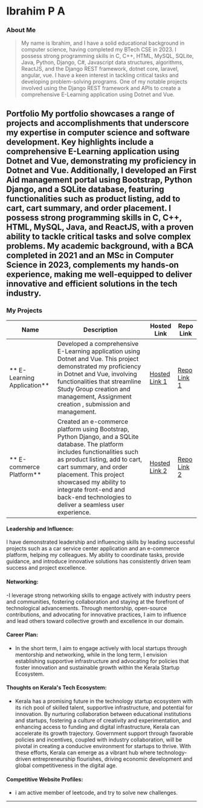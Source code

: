 # Ibrahim P A

### About Me

> My name is Ibrahim, and I have a solid educational background in computer science,
> having completed my BTech CSE in 2023.
> I possess strong programming skills in C, C++, HTML, MySQL, SQLite, Java, Python, Django, C#, Javascript
>  data structures, algorithms, ReactJS, and the Django REST framework, dotnet core, laravel, angular, vue.
> I have a keen interest in tackling critical tasks and developing problem-solving programs.
>  One of my notable projects involved using the Django REST framework and APIs to create a comprehensive
> E-Learning application using Dotnet and Vue.



## Portfolio My portfolio showcases a range of projects and accomplishments that underscore my expertise in computer science and software development. Key highlights include a comprehensive E-Learning application using Dotnet and Vue, demonstrating my proficiency in Dotnet and Vue. Additionally, I developed an First Aid management portal using Bootstrap, Python Django, and a SQLite database, featuring functionalities such as product listing, add to cart, cart summary, and order placement. I possess strong programming skills in C, C++, HTML, MySQL, Java, and ReactJS, with a proven ability to tackle critical tasks and solve complex problems. My academic background, with a BCA completed in 2021 and an MSc in Computer Science in 2023, complements my hands-on experience, making me well-equipped to deliver innovative and efficient solutions in the tech industry.



### My Projects

| Name                | Description                                                               | Hosted Link                              | Repo Link                                                      |
|---------------------|---------------------------------------------------------------------------|------------------------------------------|----------------------------------------------------------------|
| ** E-Learning Application**  | Developed a comprehensive E-Learning application using Dotnet and Vue. This project demonstrated my proficiency in Dotnet and Vue, involving functionalities that streamline Study Group creation and management, Assignment creation , submission and management.                                            | [Hosted Link 1](https://example.com)    | [Repo Link 1](https://github.com/username/project1)             |
| ** E-commerce Platform**  | Created an e-commerce platform using Bootstrap, Python Django, and a SQLite database. The platform includes functionalities such as product listing, add to cart, cart summary, and order placement. This project showcased my ability to integrate front-end and back-end technologies to deliver a seamless user experience.                                              | [Hosted Link 2](https://example.com)    | [Repo Link 2](https://github.com/username/project2)             |

#### Leadership and Influence:

I have demonstrated leadership and influencing skills by leading successful projects such as a car service center application and an e-commerce platform, helping my colleagues. My ability to coordinate tasks, provide guidance, and introduce innovative solutions has consistently driven team success and project excellence.

#### Networking:
-I leverage strong networking skills to engage actively with industry peers and communities, fostering collaboration and staying at the forefront of technological advancements. Through mentorship, open-source contributions, and advocating for innovative practices, I aim to influence and lead others toward collective growth and excellence in our domain.
#### Career Plan:

- In the short term, I aim to engage actively with local startups through mentorship and networking, while in the long term, I envision establishing supportive infrastructure and advocating for policies that foster innovation and sustainable growth within the Kerala Startup Ecosystem.

#### Thoughts on Kerala's Tech Ecosystem:

- Kerala has a promising future in the technology startup ecosystem with its rich pool of skilled talent, supportive infrastructure, and potential for innovation. By nurturing collaboration between educational institutions and startups, fostering a culture of creativity and experimentation, and enhancing access to funding and digital infrastructure, Kerala can accelerate its growth trajectory. Government support through favorable policies and incentives, coupled with industry collaboration, will be pivotal in creating a conducive environment for startups to thrive. With these efforts, Kerala can emerge as a vibrant hub where technology-driven entrepreneurship flourishes, driving economic development and global competitiveness in the digital age.








#### Competitive Website Profiles:

- i am active member of leetcode, and try to solve new challenges.





---
